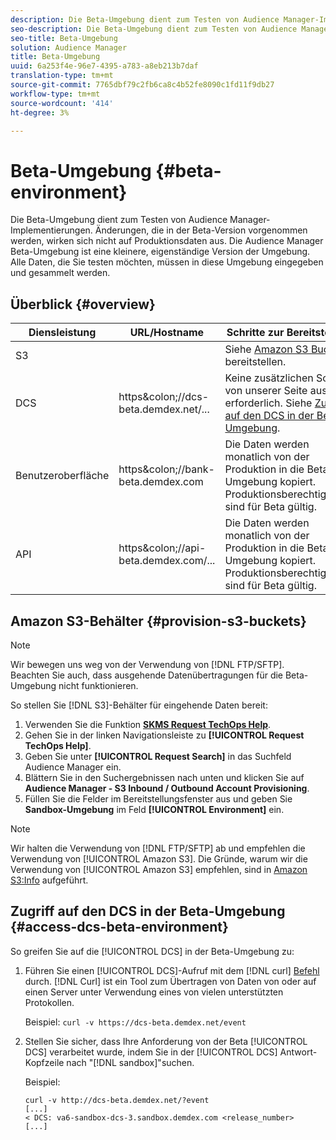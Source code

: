 ```yaml
---
description: Die Beta-Umgebung dient zum Testen von Audience Manager-Implementierungen. Änderungen, die in der Beta-Version vorgenommen werden, wirken sich nicht auf Produktionsdaten aus. Die Audience Manager Beta-Umgebung ist eine kleinere, eigenständige Version der Umgebung. Alle Daten, die Sie testen möchten, müssen in diese Umgebung eingegeben und gesammelt werden.
seo-description: Die Beta-Umgebung dient zum Testen von Audience Manager-Implementierungen. Änderungen, die in der Beta-Version vorgenommen werden, wirken sich nicht auf Produktionsdaten aus. Die Audience Manager Beta-Umgebung ist eine kleinere, eigenständige Version der Umgebung. Alle Daten, die Sie testen möchten, müssen in diese Umgebung eingegeben und gesammelt werden.
seo-title: Beta-Umgebung
solution: Audience Manager
title: Beta-Umgebung
uuid: 6a253f4e-96e7-4395-a783-a8eb213b7daf
translation-type: tm+mt
source-git-commit: 7765dbf79c2fb6ca8c4b52fe8090c1fd11f9db27
workflow-type: tm+mt
source-wordcount: '414'
ht-degree: 3%

---
```



# Beta-Umgebung {#beta-environment}

Die Beta-Umgebung dient zum Testen von Audience Manager-Implementierungen. Änderungen, die in der Beta-Version vorgenommen werden, wirken sich nicht auf Produktionsdaten aus. Die Audience Manager Beta-Umgebung ist eine kleinere, eigenständige Version der Umgebung. Alle Daten, die Sie testen möchten, müssen in diese Umgebung eingegeben und gesammelt werden.

## Überblick {#overview}

<!-- beta_environment_admin.xml -->

| Diensleistung | URL/Hostname | Schritte zur Bereitstellung |
|--- |--- |--- |
| S3 |  | Siehe [Amazon S3 Buckets](admin-beta-environment.md#provision-s3-buckets) bereitstellen. |
| DCS | https&amp;colon;//dcs-beta.demdex.net/... | Keine zusätzlichen Schritte von unserer Seite aus erforderlich. Siehe [Zugriff auf den DCS in der Beta-Umgebung](admin-beta-environment.md#access-dcs-beta-environment). |
| Benutzeroberfläche | https&amp;colon;//bank-beta.demdex.com | Die Daten werden monatlich von der Produktion in die Beta-Umgebung kopiert. Produktionsberechtigungen sind für Beta gültig. |
| API | https&amp;colon;//api-beta.demdex.com/... | Die Daten werden monatlich von der Produktion in die Beta-Umgebung kopiert. Produktionsberechtigungen sind für Beta gültig. |

## Amazon S3-Behälter {#provision-s3-buckets}

>[!NOTE]
>
>Wir bewegen uns weg von der Verwendung von [!DNL FTP/SFTP]. Beachten Sie auch, dass ausgehende Datenübertragungen für die Beta-Umgebung nicht funktionieren.

So stellen Sie [!DNL S3]-Behälter für eingehende Daten bereit:

1. Verwenden Sie die Funktion [**SKMS Request TechOps Help**](https://skms.adobe.com/).
1. Gehen Sie in der linken Navigationsleiste zu **[!UICONTROL Request TechOps Help]**.
1. Geben Sie unter **[!UICONTROL Request Search]** in das Suchfeld Audience Manager ein.
1. Blättern Sie in den Suchergebnissen nach unten und klicken Sie auf **Audience Manager - S3 Inbound / Outbound Account Provisioning**.
1. Füllen Sie die Felder im Bereitstellungsfenster aus und geben Sie **Sandbox-Umgebung** im Feld **[!UICONTROL Environment]** ein.

>[!NOTE]
>
>Wir halten die Verwendung von [!DNL FTP/SFTP] ab und empfehlen die Verwendung von [!UICONTROL Amazon S3]. Die Gründe, warum wir die Verwendung von [!UICONTROL Amazon S3] empfehlen, sind in [Amazon S3:Info](https://docs.adobe.com/content/help/en/audience-manager/user-guide/reference/amazon-s3.html) aufgeführt.

## Zugriff auf den DCS in der Beta-Umgebung {#access-dcs-beta-environment}

So greifen Sie auf die [!UICONTROL DCS] in der Beta-Umgebung zu:

1. Führen Sie einen [!UICONTROL DCS]-Aufruf mit dem [!DNL curl] [Befehl](https://curl.haxx.se/docs/manpage.html) durch. [!DNL Curl] ist ein Tool zum Übertragen von Daten von oder auf einen Server unter Verwendung eines von vielen unterstützten Protokollen.

   Beispiel: `curl -v https://dcs-beta.demdex.net/event`

1. Stellen Sie sicher, dass Ihre Anforderung von der Beta [!UICONTROL DCS] verarbeitet wurde, indem Sie in der [!UICONTROL DCS] Antwort-Kopfzeile nach &quot;[!DNL sandbox]&quot;suchen.

   Beispiel:

   ```
   curl -v http://dcs-beta.demdex.net/?event
   [...]
   < DCS: va6-sandbox-dcs-3.sandbox.demdex.com <release_number>
   [...]
   ```

<!--
1. Determine the load balancer's endpoint IP addresses.

   Run the `dig` [command](https://en.wikipedia.org/wiki/Dig_(command)) to determine the IP address of the nearest load balancer. The `dig` command queries the Domain Name System and returns the name and IP addresses of the Audience Manager [!UICONTROL Data Collection Servers (DCS)].

   ```
   dig dcs-beta.demdex.net
   ...
   dcs-sandbox-1754093861.us-east-1.elb.amazonaws.com. 60 IN A 52.87.15.51
   dcs-sandbox-1754093861.us-east-1.elb.amazonaws.com. 60 IN A 50.16.150.8
   dcs-sandbox-1754093861.us-east-1.elb.amazonaws.com. 60 IN A 52.2.228.100
   ```

1. Using one of the addresses in the above table, add a static DNS entry in the [!DNL `/etc/hosts`] file.

   On Windows, modify [!DNL `c:\WINDOWS\system32\drivers\etc\hosts`].

   For example:

[!DNL `52.87.15.51 samplepartner.demdex.net`]

   >[!NOTE]
   >
   >The addresses change occasionally, so you must keep your [!DNL /etc/hosts] file up to date.

   Additionally, if you need to set up ID synchronization, you must add a similar entry for [!DNL dpm.demdex.net.]

[!DNL `52.87.15.51 dpm.demdex.net`] [!DNL]. 

1. Make a [!UICONTROL DCS] call, using the `curl` [command](https://curl.haxx.se/docs/manpage.html). Curl is a tool to transfer data from or to a server, using one of many supported protocols.

   For example:

[!DNL `https://<domain>/event?product=camera`] 

1. Verify that your request was served by the beta [!UICONTROL DCS] by looking for "sandbox" in the [!UICONTROL DCS] response header.

   For example:

   ```
   curl -v https://dcs-beta.demdex.net/?event
   [...]
   < DCS: va6-sandbox-dcs-3.sandbox.demdex.com <release_number>
   [...]
   ```
-->
